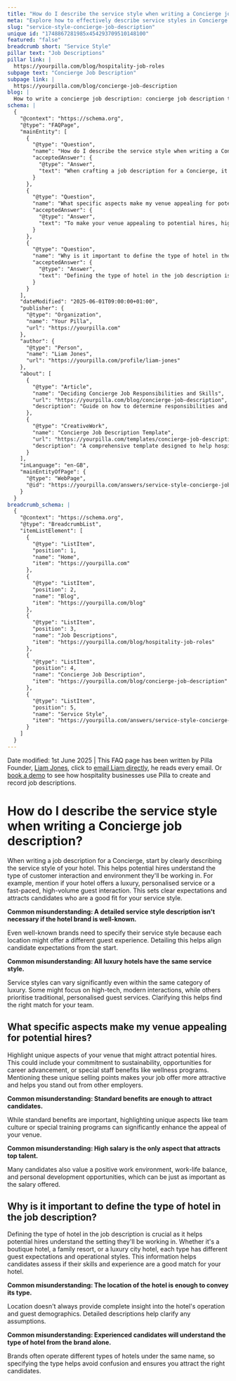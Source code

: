 ```yaml
---
title: "How do I describe the service style when writing a Concierge job description?"
meta: "Explore how to effectively describe service styles in Concierge job descriptions and highlight unique aspects of your venue to attract suitable candidates."
slug: "service-style-concierge-job-description"
unique id: "1748867281985x454293709510148100"
featured: "false"
breadcrumb short: "Service Style"
pillar text: "Job Descriptions"
pillar link: |
  https://yourpilla.com/blog/hospitality-job-roles
subpage text: "Concierge Job Description"
subpage link: |
  https://yourpilla.com/blog/concierge-job-description
blog: |
  How to write a concierge job description: concierge job description template included.
schema: |
  {
    "@context": "https://schema.org",
    "@type": "FAQPage",
    "mainEntity": [
      {
        "@type": "Question",
        "name": "How do I describe the service style when writing a Concierge job description?",
        "acceptedAnswer": {
          "@type": "Answer",
          "text": "When crafting a job description for a Concierge, it's key to describe the hotel's service style clearly. This informs potential hires about the type of customer interaction and workplace environment. Include specific service style details, such as luxury, personalised service or a fast-paced environment to clearly set expectations and attract suitable candidates."
        }
      },
      {
        "@type": "Question",
        "name": "What specific aspects make my venue appealing for potential hires?",
        "acceptedAnswer": {
          "@type": "Answer",
          "text": "To make your venue appealing to potential hires, highlight unique aspects such as sustainability practices, advancement opportunities, or special staff benefits like wellness programs. These features not only make your venue stand out but also attract candidates who value a supportive and distinctive work environment."
        }
      },
      {
        "@type": "Question",
        "name": "Why is it important to define the type of hotel in the job description?",
        "acceptedAnswer": {
          "@type": "Answer",
          "text": "Defining the type of hotel in the job description is essential for ensuring potential hires understand the precise setting they would be working in. Whether your hotel is a boutique, a family resort, or a luxury urban hotel, specifying this helps candidates determine if their skills and experiences align with your needs, thereby attracting the right personnel for the role."
        }
      }
    ],
    "dateModified": "2025-06-01T09:00:00+01:00",
    "publisher": {
      "@type": "Organization",
      "name": "Your Pilla",
      "url": "https://yourpilla.com"
    },
    "author": {
      "@type": "Person",
      "name": "Liam Jones",
      "url": "https://yourpilla.com/profile/liam-jones"
    },
    "about": [
      {
        "@type": "Article",
        "name": "Deciding Concierge Job Responsibilities and Skills",
        "url": "https://yourpilla.com/blog/concierge-job-description",
        "description": "Guide on how to determine responsibilities and required skills for a concierge role, tailored for various hotel environments."
      },
      {
        "@type": "CreativeWork",
        "name": "Concierge Job Description Template",
        "url": "https://yourpilla.com/templates/concierge-job-description",
        "description": "A comprehensive template designed to help hospitality businesses draft effective job descriptions for Concierge roles."
      }
    ],
    "inLanguage": "en-GB",
    "mainEntityOfPage": {
      "@type": "WebPage",
      "@id": "https://yourpilla.com/answers/service-style-concierge-job-description"
    }
  }
breadcrumb_schema: |
  {
    "@context": "https://schema.org",
    "@type": "BreadcrumbList",
    "itemListElement": [
      {
        "@type": "ListItem",
        "position": 1,
        "name": "Home",
        "item": "https://yourpilla.com"
      },
      {
        "@type": "ListItem",
        "position": 2,
        "name": "Blog",
        "item": "https://yourpilla.com/blog"
      },
      {
        "@type": "ListItem",
        "position": 3,
        "name": "Job Descriptions",
        "item": "https://yourpilla.com/blog/hospitality-job-roles"
      },
      {
        "@type": "ListItem",
        "position": 4,
        "name": "Concierge Job Description",
        "item": "https://yourpilla.com/blog/concierge-job-description"
      },
      {
        "@type": "ListItem",
        "position": 5,
        "name": "Service Style",
        "item": "https://yourpilla.com/answers/service-style-concierge-job-description"
      }
    ]
  }
---
```


Date modified: 1st June 2025 | This FAQ page has been written by Pilla Founder, [Liam Jones](https://yourpilla.com/profile/liam-jones), click to [email Liam directly](https://mailto:liam@yourpilla.com), he reads every email. Or [book a demo](https://calendly.com/pilla/demo) to see how hospitality businesses use Pilla to create and record job descriptions.

# How do I describe the service style when writing a Concierge job description?

When writing a job description for a Concierge, start by clearly describing the service style of your hotel. This helps potential hires understand the type of customer interaction and environment they'll be working in. For example, mention if your hotel offers a luxury, personalised service or a fast-paced, high-volume guest interaction. This sets clear expectations and attracts candidates who are a good fit for your service style.

**Common misunderstanding: A detailed service style description isn't necessary if the hotel brand is well-known.**

Even well-known brands need to specify their service style because each location might offer a different guest experience. Detailing this helps align candidate expectations from the start.

**Common misunderstanding: All luxury hotels have the same service style.**

Service styles can vary significantly even within the same category of luxury. Some might focus on high-tech, modern interactions, while others prioritise traditional, personalised guest services. Clarifying this helps find the right match for your team.

## What specific aspects make my venue appealing for potential hires?

Highlight unique aspects of your venue that might attract potential hires. This could include your commitment to sustainability, opportunities for career advancement, or special staff benefits like wellness programs. Mentioning these unique selling points makes your job offer more attractive and helps you stand out from other employers.

**Common misunderstanding: Standard benefits are enough to attract candidates.**

While standard benefits are important, highlighting unique aspects like team culture or special training programs can significantly enhance the appeal of your venue.

**Common misunderstanding: High salary is the only aspect that attracts top talent.**

Many candidates also value a positive work environment, work-life balance, and personal development opportunities, which can be just as important as the salary offered.

## Why is it important to define the type of hotel in the job description?

Defining the type of hotel in the job description is crucial as it helps potential hires understand the setting they'll be working in. Whether it's a boutique hotel, a family resort, or a luxury city hotel, each type has different guest expectations and operational styles. This information helps candidates assess if their skills and experience are a good match for your hotel.

**Common misunderstanding: The location of the hotel is enough to convey its type.**

Location doesn't always provide complete insight into the hotel's operation and guest demographics. Detailed descriptions help clarify any assumptions.

**Common misunderstanding: Experienced candidates will understand the type of hotel from the brand alone.**

Brands often operate different types of hotels under the same name, so specifying the type helps avoid confusion and ensures you attract the right candidates.
